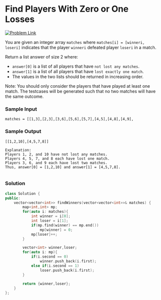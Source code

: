 #  Find Players With Zero or One Losses

[![Problem Link](https://img.shields.io/badge/-LeetCode-FFA116?style=for-the-badge&logo=LeetCode&logoColor=black)](https://leetcode.com/problems/find-players-with-zero-or-one-losses/description/)

You are given an integer array `matches` where `matches[i] = [winneri, loseri]` indicates that the player 
`winneri` defeated player `loseri` in a match.

Return a list answer of size 2 where:
- `answer[0]` is a list of all players that have `not lost any matches`.
- `answer[1]` is a list of all players that have `lost exactly one match`.
- The values in the two lists should be returned in increasing order.

Note:
You should only consider the players that have played at least one match.
The testcases will be generated such that no two matches will have the same outcome.

### Sample Input
```
matches = [[1,3],[2,3],[3,6],[5,6],[5,7],[4,5],[4,8],[4,9],
```

### Sample Output
```
[[1,2,10],[4,5,7,8]]

Explanation:
Players 1, 2, and 10 have not lost any matches.
Players 4, 5, 7, and 8 each have lost one match.
Players 3, 6, and 9 each have lost two matches.
Thus, answer[0] = [1,2,10] and answer[1] = [4,5,7,8].
 
```

### Solution
```cpp
class Solution {
public:
    vector<vector<int>> findWinners(vector<vector<int>>& matches) {
        map<int,int> mp;
        for(auto i: matches){
            int winner = i[0];
            int loser = i[1];
            if(mp.find(winner) == mp.end())
                mp[winner] = 0;
            mp[loser]++;
        }

        vector<int> winner,loser;
        for(auto i: mp){
            if(i.second == 0)
                winner.push_back(i.first);
            else if(i.second == 1)
                loser.push_back(i.first);
        }
        
        return {winner,loser};
    }
};
```
